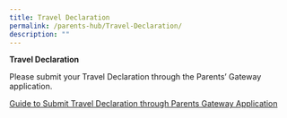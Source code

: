 ```yaml
---
title: Travel Declaration
permalink: /parents-hub/Travel-Declaration/
description: ""
---
```

**Travel Declaration**

Please submit your Travel Declaration through the Parents’ Gateway application.

[Guide to Submit Travel Declaration through Parents Gateway Application](https://hongwen.moe.edu.sg/wp-content/uploads/2019/05/Parents-Guide-for-PG-Travel-Declaration-Update.pptx)